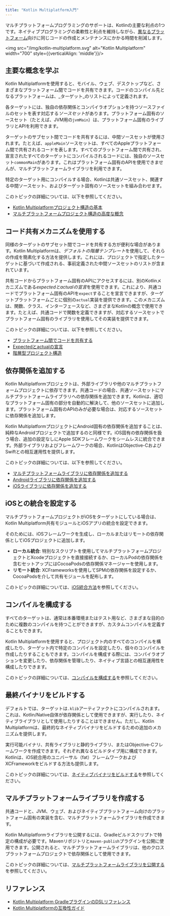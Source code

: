 ```yaml
---
title: "Kotlin Multiplatform入門"
---
```

マルチプラットフォームプログラミングのサポートは、Kotlinの主要な利点の1つです。ネイティブプログラミングの柔軟性と利点を維持しながら、[異なるプラットフォーム](multiplatform-dsl-reference#targets)向けに同じコードの作成とメンテナンスにかかる時間を削減します。

<img src="/img/kotlin-multiplatform.svg" alt="Kotlin Multiplatform" width="700" style={{verticalAlign: 'middle'}}/>

## 主要な概念を学ぶ

Kotlin Multiplatformを使用すると、モバイル、ウェブ、デスクトップなど、さまざまなプラットフォーム間でコードを共有できます。コードのコンパイル先となるプラットフォームは、_ターゲット_のリストによって定義されます。

各ターゲットには、独自の依存関係とコンパイラオプションを持つソースファイルのセットを表す対応する*ソースセット*があります。プラットフォーム固有のソースセット（たとえば、JVM用の`jvmMain`）は、プラットフォーム固有のライブラリとAPIを利用できます。

ターゲットのサブセット間でコードを共有するには、中間ソースセットが使用されます。たとえば、`appleMain`ソースセットは、すべてのAppleプラットフォーム間で共有されるコードを表します。すべてのプラットフォーム間で共有され、宣言されたすべてのターゲットにコンパイルされるコードには、独自のソースセット`commonMain`があります。これはプラットフォーム固有のAPIを使用できませんが、マルチプラットフォームライブラリを利用できます。

特定のターゲット用にコンパイルする場合、Kotlinは共通ソースセット、関連する中間ソースセット、およびターゲット固有のソースセットを組み合わせます。

このトピックの詳細については、以下を参照してください。

* [Kotlin Multiplatformプロジェクト構造の基本](multiplatform-discover-project)
* [マルチプラットフォームプロジェクト構造の高度な概念](multiplatform-advanced-project-structure)

## コード共有メカニズムを使用する

同様のターゲットのサブセット間でコードを共有する方が便利な場合があります。Kotlin Multiplatformは、*デフォルトの階層テンプレート*を使用して、それらの作成を簡素化する方法を提供します。これには、プロジェクトで指定したターゲットに基づいて作成される、事前定義された中間ソースセットのリストが含まれています。

共有コードからプラットフォーム固有のAPIにアクセスするには、別のKotlinメカニズムである*expectedとactualの宣言*を使用できます。これにより、共通コードでプラットフォーム固有のAPIを`expect`することを宣言できますが、ターゲットプラットフォームごとに個別の`actual`実装を提供できます。このメカニズムは、関数、クラス、インターフェースなど、さまざまなKotlinの概念で使用できます。たとえば、共通コードで関数を定義できますが、対応するソースセットでプラットフォーム固有のライブラリを使用してその実装を提供できます。

このトピックの詳細については、以下を参照してください。

* [プラットフォーム間でコードを共有する](multiplatform-share-on-platforms)
* [Expectedとactualの宣言](multiplatform-expect-actual)
* [階層型プロジェクト構造](multiplatform-hierarchy)

## 依存関係を追加する

Kotlin Multiplatformプロジェクトは、外部ライブラリや他のマルチプラットフォームプロジェクトに依存できます。共通コードの場合、共通ソースセットにマルチプラットフォームライブラリへの依存関係を追加できます。Kotlinは、適切なプラットフォーム固有の部分を自動的に解決して、他のソースセットに追加します。プラットフォーム固有のAPIのみが必要な場合は、対応するソースセットに依存関係を追加します。

Kotlin MultiplatformプロジェクトにAndroid固有の依存関係を追加することは、純粋なAndroidプロジェクトで追加するのと同様です。iOS固有の依存関係を扱う場合、追加の設定なしにApple SDKフレームワークをシームレスに統合できます。外部ライブラリおよびフレームワークの場合、KotlinはObjective-CおよびSwiftとの相互運用性を提供します。

このトピックの詳細については、以下を参照してください。

* [マルチプラットフォームライブラリに依存関係を追加する](multiplatform-add-dependencies)
* [Androidライブラリに依存関係を追加する](multiplatform-android-dependencies)
* [iOSライブラリに依存関係を追加する](multiplatform-ios-dependencies)

## iOSとの統合を設定する

マルチプラットフォームプロジェクトがiOSをターゲットにしている場合は、Kotlin Multiplatform共有モジュールとiOSアプリの統合を設定できます。

そのためには、iOSフレームワークを生成し、ローカルまたはリモートの依存関係としてiOSプロジェクトに追加します。

* **ローカル統合**: 特別なスクリプトを使用してマルチプラットフォームプロジェクトとXcodeプロジェクトを直接接続するか、ローカルPodの依存関係を含むセットアップにはCocoaPodsの依存関係マネージャーを使用します。
* **リモート統合**: XCFrameworksを使用してSPMの依存関係を設定するか、CocoaPodsを介して共有モジュールを配布します。

このトピックの詳細については、[iOS統合方法](multiplatform-ios-integration-overview)を参照してください。

## コンパイルを構成する

すべてのターゲットは、通常は本番環境またはテスト用など、さまざまな目的のために複数のコンパイルを持つことができますが、カスタムコンパイルを定義することもできます。

Kotlin Multiplatformを使用すると、プロジェクト内のすべてのコンパイルを構成したり、ターゲット内で特定のコンパイルを設定したり、個々のコンパイルを作成したりすることもできます。コンパイルを構成する際には、コンパイラオプションを変更したり、依存関係を管理したり、ネイティブ言語との相互運用性を構成したりできます。

このトピックの詳細については、[コンパイルを構成する](multiplatform-configure-compilations)を参照してください。

## 最終バイナリをビルドする

デフォルトでは、ターゲットは`.klib`アーティファクトにコンパイルされます。これは、Kotlin/Native自体が依存関係として使用できますが、実行したり、ネイティブライブラリとして使用したりすることはできません。ただし、Kotlin Multiplatformは、最終的なネイティブバイナリをビルドするための追加のメカニズムを提供します。

実行可能バイナリ、共有ライブラリと静的ライブラリ、またはObjective-Cフレームワークを作成できます。それぞれ異なるビルドタイプ用に構成できます。Kotlinは、iOS統合用のユニバーサル（fat）フレームワークおよびXCFrameworkをビルドする方法も提供します。

このトピックの詳細については、[ネイティブバイナリをビルドする](multiplatform-build-native-binaries)を参照してください。

## マルチプラットフォームライブラリを作成する

共通コードと、JVM、ウェブ、およびネイティブプラットフォーム向けのプラットフォーム固有の実装を含む、マルチプラットフォームライブラリを作成できます。

Kotlin Multiplatformライブラリを公開するには、Gradleビルドスクリプトで特定の構成が必要です。Mavenリポジトリと`maven-publish`プラグインを公開に使用できます。公開されると、マルチプラットフォームライブラリは、他のクロスプラットフォームプロジェクトで依存関係として使用できます。

このトピックの詳細については、[マルチプラットフォームライブラリを公開する](multiplatform-publish-lib)を参照してください。

## リファレンス

* [Kotlin Multiplatform GradleプラグインのDSLリファレンス](multiplatform-dsl-reference)
* [Kotlin Multiplatformの互換性ガイド](multiplatform-compatibility-guide)